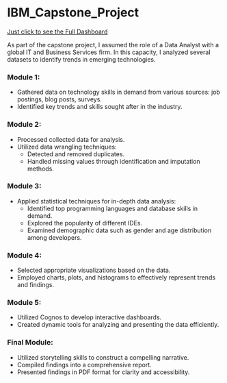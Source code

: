 # IBM_Capstone_Project

[Just click to see the Full Dashboard](https://eu-de.dataplatform.cloud.ibm.com/dashboards/dad72b41-e043-4e18-8d4b-1ba0118dacb6/view/703ede35059e17e969efe6e4079c2e552c622654e6bbd755d2d17b490b697097f06d4796c8264a5bd914506ba7ba460ace)

As part of the capstone project, I assumed the role of a Data Analyst with a global IT and Business Services firm. In this capacity, I analyzed several datasets to identify trends in emerging technologies.

### Module 1:
- Gathered data on technology skills in demand from various sources: job postings, blog posts, surveys.
- Identified key trends and skills sought after in the industry.

### Module 2:
- Processed collected data for analysis.
- Utilized data wrangling techniques:
  - Detected and removed duplicates.
  - Handled missing values through identification and imputation methods.

### Module 3:
- Applied statistical techniques for in-depth data analysis:
  - Identified top programming languages and database skills in demand.
  - Explored the popularity of different IDEs.
  - Examined demographic data such as gender and age distribution among developers.

### Module 4:
- Selected appropriate visualizations based on the data.
- Employed charts, plots, and histograms to effectively represent trends and findings.

### Module 5:
- Utilized Cognos to develop interactive dashboards.
- Created dynamic tools for analyzing and presenting the data efficiently.

### Final Module:
- Utilized storytelling skills to construct a compelling narrative.
- Compiled findings into a comprehensive report.
- Presented findings in PDF format for clarity and accessibility.
  
